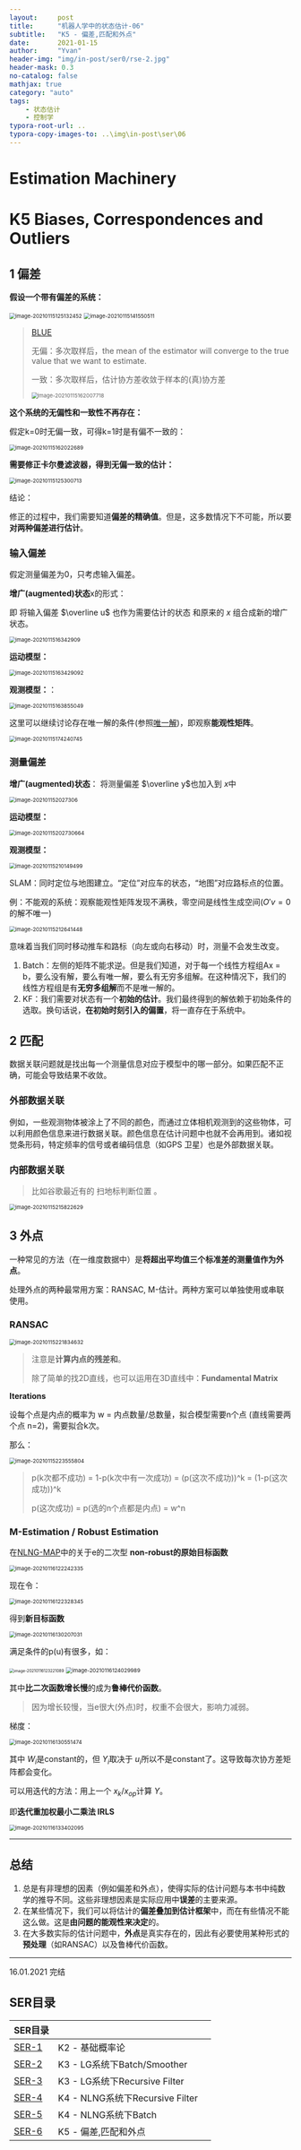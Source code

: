 ```yaml
---
layout:     post
title:      "机器人学中的状态估计-06"
subtitle:   "K5 - 偏差,匹配和外点"
date:       2021-01-15
author:     "Yvan"
header-img: "img/in-post/ser0/rse-2.jpg"
header-mask: 0.3
no-catalog: false
mathjax: true
category: "auto"
tags:
    - 状态估计
    - 控制学
typora-root-url: ..
typora-copy-images-to: ..\img\in-post\ser\06
---
```


# Estimation Machinery

# K5 Biases, Correspondences and Outliers

## 1 偏差

**假设一个带有偏差的系统：**

<img src="/img/in-post/ser/06/image-20210115125132452.png" alt="image-20210115125132452" style="zoom: 67%;" />

<img src="/img/in-post/ser/06/image-20210115141550511.png" alt="image-20210115141550511" style="zoom:67%;" />

> [BLUE](../../../../../../2020/11/20/SER3/#最优线性无偏估计blue)
>
> 无偏：多次取样后，the mean of the estimator will converge to the true value that we want to estimate.
>
> 一致：多次取样后，估计协方差收敛于样本的(真)协方差
>
> <img src="/img/in-post/ser/06/image-20210115162007718.png" alt="image-20210115162007718" style="zoom: 67%;" />

**这个系统的无偏性和一致性不再存在：**

假定k=0时无偏一致，可得k=1时是有偏不一致的：

<img src="/img/in-post/ser/06/image-20210115162022689.png" alt="image-20210115162022689" style="zoom:67%;" />

**需要修正卡尔曼滤波器，得到无偏一致的估计：**

<img src="/img/in-post/ser/06/image-20210115125300713.png" alt="image-20210115125300713" style="zoom:67%;" />

结论：

修正的过程中，我们需要知道**偏差的精确值**。但是，这多数情况下不可能，所以要**对两种偏差进行估计**。

### 输入偏差

假定测量偏差为0，只考虑输入偏差。

**增广(augmented)状态**x的形式：

即 将输入偏差 $\overline u$ 也作为需要估计的状态 和原来的 $x$ 组合成新的增广状态。

<img src="/img/in-post/ser/06/image-2021011516342909.png" alt="image-2021011516342909" style="zoom:67%;" />

**运动模型：**

<img src="/img/in-post/ser/06/image-20210115163429092.png" alt="image-20210115163429092" style="zoom:67%;" />

**观测模型：**：

<img src="/img/in-post/ser/06/image-20210115163855049.png" alt="image-20210115163855049" style="zoom:67%;" />

这里可以继续讨论存在唯一解的条件(参照[唯一解](../../../../../../2020/11/20/SER3/#case-ii-without-initial-state))，即观察**能观性矩阵**。

<img src="/img/in-post/ser/06/image-20210115174240745.png" alt="image-20210115174240745" style="zoom:67%;" />

### 测量偏差

**增广(augmented)状态**： 将测量偏差 $\overline y$也加入到 $x$中

<img src="/img/in-post/ser/06/image-202101152027306.png" alt="image-202101152027306" style="zoom:67%;" />

**运动模型：**

<img src="/img/in-post/ser/06/image-20210115202730664.png" alt="image-20210115202730664" style="zoom:67%;" />

**观测模型：**

<img src="/img/in-post/ser/06/image-20210115210149499.png" alt="image-20210115210149499" style="zoom:67%;" />

SLAM：同时定位与地图建立。“定位”对应车的状态，“地图”对应路标点的位置。

例：不能观的系统：观察能观性矩阵发现不满秩，零空间是线性生成空间($O'v=0$的解不唯一) 

<img src="/img/in-post/ser/06/image-20210115212641448.png" alt="image-20210115212641448" style="zoom:67%;" />

意味着当我们同时移动推车和路标（向左或向右移动）时，测量不会发⽣改变。

1. Batch：左侧的矩阵不能求逆。但是我们知道，对于每⼀个线性方程组Ax = b，要么没有解，要么有唯⼀解，要么有无穷多组解。在这种情况下，我们的线性方程组是有**无穷多组解**而不是唯⼀解的。
2. KF：我们需要对状态有⼀个**初始的估计**。我们最终得到的解依赖于初始条件的选取。换句话说，**在初始时刻引入的偏置**，将⼀直存在于系统中。



## 2 匹配

数据关联问题就是找出每⼀个测量信息对应于模型中的哪⼀部分。如果匹配不正确，可能会导致结果不收敛。

### 外部数据关联

例如，⼀些观测物体被涂上了不同的颜色，而通过立体相机观测到的这些物体，可以利用颜色信息来进行数据关联。颜色信息在估计问题中也就不会再用到。诸如视觉条形码，特定频率的信号或者编码信息（如GPS 卫星）也是外部数据关联。

### 内部数据关联

> 比如谷歌最近有的 扫地标判断位置 。

<img src="/img/in-post/ser/06/image-20210115215822629.png" alt="image-20210115215822629" style="zoom:67%;" />



## 3 外点

⼀种常见的⽅法（在⼀维度数据中）是**将超出平均值三个标准差的测量值作为外点**。

处理外点的两种最常用方案：RANSAC, M-估计。两种方案可以单独使⽤或串联使用。

### RANSAC

<img src="/img/in-post/ser/06/image-20210115221834632.png" alt="image-20210115221834632" style="zoom:67%;" />

> 注意是**计算内点的残差和**。
>
> 除了简单的找2D直线，也可以运用在3D直线中：**Fundamental Matrix**

**Iterations**

设每个点是内点的概率为 w = 内点数量/总数量，拟合模型需要n个点 (直线需要两个点 n=2)，需要拟合k次。

那么：

<img src="/img/in-post/ser/06/image-20210115223555804.png" alt="image-20210115223555804" style="zoom:67%;" />

> p(k次都不成功) = 1-p(k次中有一次成功) = (p(这次不成功))^k  = (1-p(这次成功))^k 
>
> p(这次成功) = p(选的n个点都是内点) = w^n  



### M-Estimation / Robust Estimation 

在[NLNG-MAP](../../../../../../2020/12/31/SER5/#MAP-Start)中的关于e的二次型 **non-robust的原始目标函数**

<img src="/img/in-post/ser/06/image-20210116122242335.png" alt="image-20210116122242335" style="zoom:67%;" />

现在令：

<img src="/img/in-post/ser/06/image-20210116122328345.png" alt="image-20210116122328345" style="zoom:67%;" />

得到**新目标函数**

<img src="/img/in-post/ser/06/image-20210116130207031.png" alt="image-20210116130207031" style="zoom:67%;" />

满足条件的p(u)有很多，如：

<img src="/img/in-post/ser/06/image-20210116123221089.png" alt="image-20210116123221089" style="zoom: 50%;" />

<img src="/img/in-post/ser/06/image-20210116124029989.png" alt="image-20210116124029989" style="zoom:67%;" />

其中**比二次函数增长慢**的成为**鲁棒代价函数**。

> 因为增长较慢，当e很大(外点)时，权重不会很大，影响力减弱。



梯度：

<img src="/img/in-post/ser/06/image-20210116130551474.png" alt="image-20210116130551474" style="zoom:67%;" />

其中 $W_i$是constant的，但 $Y_i$取决于 $u_i$所以不是constant了。这导致每次协方差矩阵都会变化。

可以用迭代的方法：用上一个 $x_k/x_{op}$计算 $Y$。

即**迭代重加权最小二乘法 IRLS**

<img src="/img/in-post/ser/06/image-20210116133402095.png" alt="image-20210116133402095" style="zoom:67%;" />

---

## 总结

1. 总是有非理想的因素（例如偏差和外点），使得实际的估计问题与本书中纯数学的推导不同。这些非理想因素是实际应用中**误差**的主要来源。
2. 在某些情况下，我们可以将估计的**偏差叠加到估计框架**中，而在有些情况不能这么做。这是**由问题的能观性来决定**的。
3. 在大多数实际的估计问题中，**外点**是真实存在的，因此有必要使⽤某种形式的**预处理**（如RANSAC）以及鲁棒代价函数。

---

16.01.2021 完结



## SER目录

| SER目录                                    |                                 |      |
| ------------------------------------------ | ------------------------------- | ---- |
| [SER-1](../../../../../../2020/10/26/SER)  | K2 - 基础概率论                 |      |
| [SER-2](../../../../../../2020/11/09/SER2) | K3 - LG系统下Batch/Smoother     |      |
| [SER-3](../../../../../../2020/11/20/SER3) | K3 - LG系统下Recursive Filter   |      |
| [SER-4](../../../../../../2020/12/04/SER4) | K4 - NLNG系统下Recursive Filter |      |
| [SER-5](../../../../../../2020/12/31/SER5) | K4 - NLNG系统下Batch            |      |
| [SER-6](../../../../../../2021/01/15/SER6) | K5 - 偏差,匹配和外点            |      |

